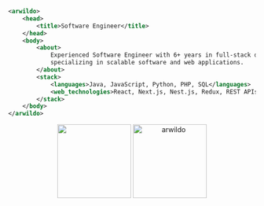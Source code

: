```xml
<arwildo>
    <head>
        <title>Software Engineer</title>
    </head>
    <body>
        <about>
            Experienced Software Engineer with 6+ years in full-stack development,
            specializing in scalable software and web applications.
        </about>
        <stack>
            <languages>Java, JavaScript, Python, PHP, SQL</languages>
            <web_technologies>React, Next.js, Nest.js, Redux, REST APIs, Three.js</web_technologies>
        </stack>
    </body>
</arwildo>
```
<p align="center">
    <img height= "150" src="https://github-readme-stats.vercel.app/api?username=arwildo&show_icons=true&title_color=ffc857&icon_color=8ac926&text_color=daf7dc&bg_color=151515" />
    <img height= "150" src="https://github-readme-streak-stats.herokuapp.com/?user=arwildo&theme=algolia" alt="arwildo"  />
</p>
